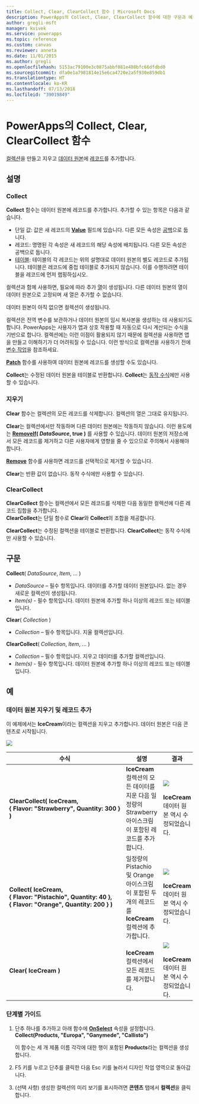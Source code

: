 ```yaml
---
title: Collect, Clear, ClearCollect 함수 | Microsoft Docs
description: PowerApps의 Collect, Clear, ClearCollect 함수에 대한 구문과 예제를 포함한 참조 정보
author: gregli-msft
manager: kvivek
ms.service: powerapps
ms.topic: reference
ms.custom: canvas
ms.reviewer: anneta
ms.date: 11/01/2015
ms.author: gregli
ms.openlocfilehash: 5153ac79100e3c0875abbf081e480bfc66dfdbd0
ms.sourcegitcommit: dfa0e1a7981814e15e6ca4720e2a5f930e859db1
ms.translationtype: HT
ms.contentlocale: ko-KR
ms.lasthandoff: 07/13/2018
ms.locfileid: "39019849"
---
```

# <a name="collect-clear-and-clearcollect-functions-in-powerapps"></a>PowerApps의 Collect, Clear, ClearCollect 함수
[컬렉션](../working-with-data-sources.md#collections)을 만들고 지우고 [데이터 원본](../working-with-data-sources.md)에 [레코드](../working-with-tables.md#records)를 추가합니다.

## <a name="description"></a>설명
### <a name="collect"></a>Collect
**Collect** 함수는 데이터 원본에 레코드를 추가합니다. 추가할 수 있는 항목은 다음과 같습니다.

* 단일 값: 값은 새 레코드의 **[Value](function-value.md)** 필드에 있습니다.  다른 모든 속성은 [공백](function-isblank-isempty.md)으로 둡니다.
* 레코드: 명명된 각 속성은 새 레코드의 해당 속성에 배치됩니다.  다른 모든 속성은 공백으로 둡니다.
* [테이블](../working-with-tables.md): 테이블의 각 레코드는 위의 설명대로 데이터 원본의 별도 레코드로 추가됩니다. 테이블은 레코드에 중첩 테이블로 추가되지 않습니다. 이를 수행하려면 테이블을 레코드에 먼저 랩핑하십시오.

컬렉션과 함께 사용하면, 필요에 따라 추가 [열](../working-with-tables.md#columns)이 생성됩니다. 다른 데이터 원본의 열이 데이터 원본으로 고정되며 새 열은 추가할 수 없습니다.  

데이터 원본이 아직 없으면 컬렉션이 생성됩니다.

컬렉션은 전역 변수를 보관하거나 데이터 원본의 임시 복사본을 생성하는 데 사용되기도 합니다. PowerApps는 사용자가 앱과 상호 작용할 때 자동으로 다시 계산되는 수식을 기반으로 합니다. 컬렉션에는 이런 이점이 활용되지 않기 때문에 컬렉션을 사용하면 앱을 만들고 이해하기가 더 어려워질 수 있습니다. 이런 방식으로 컬렉션을 사용하기 전에 [변수 작업](../working-with-variables.md)을 참조하세요.

**[Patch](function-patch.md)** 함수를 사용하여 데이터 원본에 레코드를 생성할 수도 있습니다.

**Collect**는 수정된 데이터 원본을 테이블로 반환합니다.  **Collect**는 [동작 수식](../working-with-formulas-in-depth.md)에만 사용할 수 있습니다.

### <a name="clear"></a>지우기
**Clear** 함수는 컬렉션의 모든 레코드를 삭제합니다.  컬렉션의 열은 그대로 유지됩니다.

**Clear**는 컬렉션에서만 작동하며 다른 데이터 원본에는 작동하지 않습니다.  이런 용도에는 **[RemoveIf](function-remove-removeif.md)( *DataSource*, true )** 를 사용할 수 있습니다.  데이터 원본의 저장소에서 모든 레코드를 제거하고 다른 사용자에게 영향을 줄 수 있으므로 주의해서 사용해야 합니다.

**[Remove](function-remove-removeif.md)** 함수를 사용하면 레코드를 선택적으로 제거할 수 있습니다.

**Clear**는 반환 값이 없습니다.  동작 수식에만 사용할 수 있습니다.

### <a name="clearcollect"></a>ClearCollect
**ClearCollect** 함수는 컬렉션에서 모든 레코드를 삭제한 다음 동일한 컬렉션에 다른 레코드 집합을 추가합니다.  
  **ClearCollect**는 단일 함수로 **Clear**와 **Collect**의 조합을 제공합니다.

**ClearCollect**는 수정된 컬렉션을 테이블로 반환합니다.  **ClearCollect**는 동작 수식에만 사용할 수 있습니다.

## <a name="syntax"></a>구문
**Collect**( *DataSource*, *Item*, ... )

* *DataSource* – 필수 항목입니다. 데이터를 추가할 데이터 원본입니다.  없는 경우 새로운 컬렉션이 생성됩니다.
* *Item(s)* - 필수 항목입니다.  데이터 원본에 추가할 하나 이상의 레코드 또는 테이블입니다.  

**Clear**( *Collection* )

* *Collection* – 필수 항목입니다. 지울 컬렉션입니다.

**ClearCollect**( *Collection*, *Item*, ... )

* *Collection* – 필수 항목입니다. 지우고 데이터를 추가할 컬렉션입니다.
* *Item(s)* - 필수 항목입니다.  데이터 원본에 추가할 하나 이상의 레코드 또는 테이블입니다.  

## <a name="examples"></a>예
### <a name="clearing-and-adding-records-to-a-data-source"></a>데이터 원본 지우기 및 레코드 추가
이 예제에서는 **IceCream**이라는 컬렉션을 지우고 추가합니다.  데이터 원본은 다음 콘텐츠로 시작됩니다.

![](media/function-clear-collect-clearcollect/icecream.png)

| 수식 | 설명 | 결과 |
| --- | --- | --- |
| **ClearCollect( IceCream, {&nbsp;Flavor:&nbsp;"Strawberry",&nbsp;Quantity:&nbsp;300&nbsp;} )** |**IceCream** 컬렉션의 모든 데이터를 지운 다음 일정량의 Strawberry 아이스크림이 포함된 레코드를 추가합니다. |<style> img { max-width: none } </style> ![](media/function-clear-collect-clearcollect/icecream-clearcollect.png)<br><br>**IceCream** 데이터 원본 역시 수정되었습니다. |
| **Collect( IceCream, {&nbsp;Flavor:&nbsp;"Pistachio",&nbsp;Quantity:&nbsp;40&nbsp;}, {&nbsp;Flavor:&nbsp;"Orange",&nbsp;Quantity:&nbsp;200&nbsp;}  )** |일정량의 Pistachio 및 Orange 아이스크림이 포함된 두 개의 레코드를 **IceCream** 컬렉션에 추가합니다. |![](media/function-clear-collect-clearcollect/icecream-collect.png)<br><br>**IceCream** 데이터 원본 역시 수정되었습니다. |
| **Clear( IceCream )** |**IceCream** 컬렉션에서 모든 레코드를 제거합니다. |![](media/function-clear-collect-clearcollect/icecream-clear.png)<br><br>**IceCream** 데이터 원본 역시 수정되었습니다. |

### <a name="step-by-step"></a>단계별 가이드
1. 단추 하나를 추가하고 아래 함수에 **[OnSelect](../controls/properties-core.md)** 속성을 설정합니다.<br>**Collect(Products, &quot;Europa&quot;, &quot;Ganymede&quot;, &quot;Callisto&quot;)**
   
    이 함수는 세 개 제품 이름 각각에 대한 행이 포함된 **Products**라는 컬렉션을 생성합니다.
2. F5 키를 누르고 단추를 클릭한 다음 Esc 키를 눌러서 디자인 작업 영역으로 돌아갑니다.
3. (선택 사항) 생성한 컬렉션의 미리 보기를 표시하려면 **콘텐츠** 탭에서 **컬렉션**을 클릭합니다.

